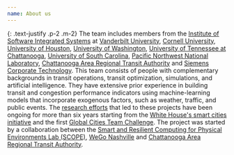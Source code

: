 ```yaml
---
name: About us
---
```


{: .text-justify .p-2 .m-2}
The team includes members from the [Institute of Software Integrated Systems](https://www.isis.vanderbilt.edu/) at [Vanderbilt University](https://engineering.vanderbilt.edu/bio/abhishek-dubey), [Cornell University](https://cee.cornell.edu/samitha/), [University of Houston](http://aronlaszka.com/), [University of Washington](https://faculty.washington.edu/ratliffl/), [University of Tennessee at Chattanooga](https://new.utc.edu/research/center-urban-informatics-and-progress), [University of South Carolina](https://www.sc.edu/study/colleges_schools/engineering_and_computing/faculty-staff/yuchechen.php), [Pacific Northwest National Laboratory](https://energyenvironment.pnnl.gov/staff/staff_info.asp?staff_num=3014), [Chattanooga Area Regional Transit Authority](https://www.provagroup.net/contact/) and [Siemens Corporate Technology](https://new.siemens.com/us/en/company/siemens-in-the-usa/princeton.html). This team consists of people with complementary backgrounds in transit operations, transit optimization, simulations, and artificial intelligence. They have extensive prior experience in building transit and congestion performance indicators using machine-learning models that incorporate exogenous factors, such as weather, traffic, and public events. The [research efforts](https://www.us-ignite.org/apps/uszb33mfglsnyiz6mxdw6r/) that led to these projects have been ongoing for more than six years starting from the [White House's smart cities initiative](https://obamawhitehouse.archives.gov/the-press-office/2015/09/14/fact-sheet-administration-announces-new-smart-cities-initiative-help) and the first [Global Cities Team Challenge](https://pages.nist.gov/GCTC/). The project was started by a collaboration between the  [Smart and Resilient Computing for Physical Environments Lab (SCOPE)](https://scopelab.ai),  [WeGo Nashville](https://m.nashvillemta.org/nashville-mta-mobile-homepage.asp) and [Chattanooga Area Regional Transit Authority](https://www.gocarta.org/alt-flash/insidecarta.php). 
